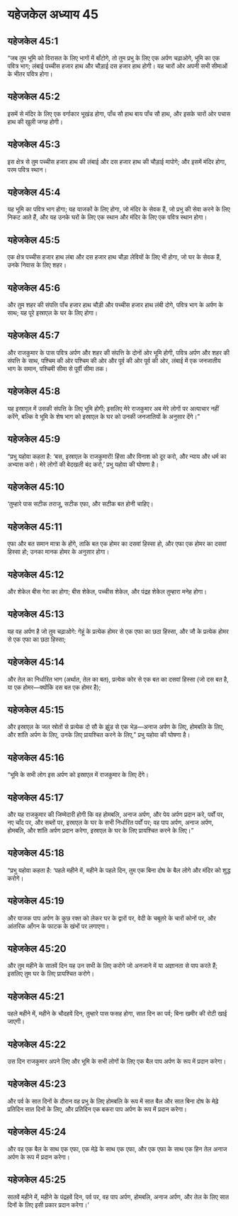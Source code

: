 # यहेजकेल अध्याय 45

## यहेजकेल 45:1

“जब तुम भूमि को विरासत के लिए भागों में बाँटोगे, तो तुम प्रभु के लिए एक अर्पण चढ़ाओगे, भूमि का एक पवित्र भाग; लंबाई पच्चीस हजार हाथ और चौड़ाई दस हजार हाथ होगी। यह चारों ओर अपनी सभी सीमाओं के भीतर पवित्र होगा।

## यहेजकेल 45:2

इसमें से मंदिर के लिए एक वर्गाकार भूखंड होगा, पाँच सौ हाथ बाय पाँच सौ हाथ, और इसके चारों ओर पचास हाथ की खुली जगह होगी।

## यहेजकेल 45:3

इस क्षेत्र से तुम पच्चीस हजार हाथ की लंबाई और दस हजार हाथ की चौड़ाई मापोगे; और इसमें मंदिर होगा, परम पवित्र स्थान।

## यहेजकेल 45:4

यह भूमि का पवित्र भाग होगा; यह याजकों के लिए होगा, जो मंदिर के सेवक हैं, जो प्रभु की सेवा करने के लिए निकट आते हैं, और यह उनके घरों के लिए एक स्थान और मंदिर के लिए एक पवित्र स्थान होगा।

## यहेजकेल 45:5

एक क्षेत्र पच्चीस हजार हाथ लंबा और दस हजार हाथ चौड़ा लेवियों के लिए भी होगा, जो घर के सेवक हैं, उनके निवास के लिए शहर।

## यहेजकेल 45:6

और तुम शहर की संपत्ति पाँच हजार हाथ चौड़ी और पच्चीस हजार हाथ लंबी दोगे, पवित्र भाग के अर्पण के साथ; यह पूरे इस्राएल के घर के लिए होगा।

## यहेजकेल 45:7

और राजकुमार के पास पवित्र अर्पण और शहर की संपत्ति के दोनों ओर भूमि होगी, पवित्र अर्पण और शहर की संपत्ति के साथ, पश्चिम की ओर पश्चिम की ओर और पूर्व की ओर पूर्व की ओर, लंबाई में एक जनजातीय भाग के समान, पश्चिमी सीमा से पूर्वी सीमा तक।

## यहेजकेल 45:8

यह इस्राएल में उसकी संपत्ति के लिए भूमि होगी; इसलिए मेरे राजकुमार अब मेरे लोगों पर अत्याचार नहीं करेंगे, बल्कि वे भूमि के शेष भाग को इस्राएल के घर को उनकी जनजातियों के अनुसार देंगे।”

## यहेजकेल 45:9

“प्रभु यहोवा कहता है: ‘बस, इस्राएल के राजकुमारों! हिंसा और विनाश को दूर करो, और न्याय और धर्म का अभ्यास करो। मेरे लोगों की बेदखली बंद करो,’ प्रभु यहोवा की घोषणा है।

## यहेजकेल 45:10

‘तुम्हारे पास सटीक तराजू, सटीक एफा, और सटीक बत होनी चाहिए।

## यहेजकेल 45:11

एफा और बत समान मात्रा के होंगे, ताकि बत एक होमर का दसवां हिस्सा हो, और एफा एक होमर का दसवां हिस्सा हो; उनका मानक होमर के अनुसार होगा।

## यहेजकेल 45:12

और शेकेल बीस गेरा का होगा; बीस शेकेल, पच्चीस शेकेल, और पंद्रह शेकेल तुम्हारा मनेह होगा।

## यहेजकेल 45:13

यह वह अर्पण है जो तुम चढ़ाओगे: गेहूं के प्रत्येक होमर से एक एफा का छठा हिस्सा, और जौ के प्रत्येक होमर से एक एफा का छठा हिस्सा;

## यहेजकेल 45:14

और तेल का निर्धारित भाग (अर्थात, तेल का बत), प्रत्येक कोर से एक बत का दसवां हिस्सा (जो दस बत है, या एक होमर—क्योंकि दस बत एक होमर है);

## यहेजकेल 45:15

और इस्राएल के जल स्रोतों से प्रत्येक दो सौ के झुंड से एक भेड़—अनाज अर्पण के लिए, होमबलि के लिए, और शांति अर्पण के लिए, उनके लिए प्रायश्चित करने के लिए,” प्रभु यहोवा की घोषणा है।

## यहेजकेल 45:16

“भूमि के सभी लोग इस अर्पण को इस्राएल में राजकुमार के लिए देंगे।

## यहेजकेल 45:17

और यह राजकुमार की जिम्मेदारी होगी कि वह होमबलि, अनाज अर्पण, और पेय अर्पण प्रदान करे, पर्वों पर, नए चाँद पर, और सब्तों पर, इस्राएल के घर के सभी निर्धारित पर्वों पर; वह पाप अर्पण, अनाज अर्पण, होमबलि, और शांति अर्पण प्रदान करेगा, इस्राएल के घर के लिए प्रायश्चित करने के लिए।”

## यहेजकेल 45:18

“प्रभु यहोवा कहता है: ‘पहले महीने में, महीने के पहले दिन, तुम एक बिना दोष के बैल लोगे और मंदिर को शुद्ध करोगे।

## यहेजकेल 45:19

और याजक पाप अर्पण के कुछ रक्त को लेकर घर के द्वारों पर, वेदी के चबूतरे के चारों कोनों पर, और आंतरिक आँगन के फाटक के खंभों पर लगाएगा।

## यहेजकेल 45:20

और तुम महीने के सातवें दिन यह उन सभी के लिए करोगे जो अनजाने में या अज्ञानता से पाप करते हैं; इसलिए तुम घर के लिए प्रायश्चित करोगे।

## यहेजकेल 45:21

पहले महीने में, महीने के चौदहवें दिन, तुम्हारे पास फसह होगा, सात दिन का पर्व; बिना खमीर की रोटी खाई जाएगी।

## यहेजकेल 45:22

उस दिन राजकुमार अपने लिए और भूमि के सभी लोगों के लिए एक बैल पाप अर्पण के रूप में प्रदान करेगा।

## यहेजकेल 45:23

और पर्व के सात दिनों के दौरान वह प्रभु के लिए होमबलि के रूप में सात बैल और सात बिना दोष के मेढ़े प्रतिदिन सात दिनों के लिए, और प्रतिदिन एक बकरा पाप अर्पण के रूप में प्रदान करेगा।

## यहेजकेल 45:24

और वह एक बैल के साथ एक एफा, एक मेढ़े के साथ एक एफा, और एक एफा के साथ एक हिन तेल अनाज अर्पण के रूप में प्रदान करेगा।

## यहेजकेल 45:25

सातवें महीने में, महीने के पंद्रहवें दिन, पर्व पर, वह पाप अर्पण, होमबलि, अनाज अर्पण, और तेल के लिए सात दिनों के लिए इसी प्रकार प्रदान करेगा।’

